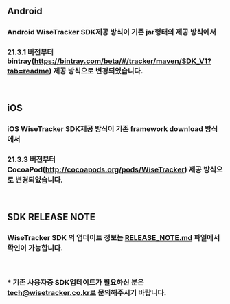 
## Android
### Android WiseTracker SDK제공 방식이 기존 jar형태의 제공 방식에서 
### 21.3.1 버전부터 bintray(https://bintray.com/beta/#/tracker/maven/SDK_V1?tab=readme) 제공 방식으로 변경되었습니다.  
<br>  

## iOS
### iOS WiseTracker SDK제공 방식이 기존 framework download 방식에서 
### 21.3.3 버전부터 CocoaPod(http://cocoapods.org/pods/WiseTracker) 제공 방식으로 변경되었습니다.  
<br>

## SDK RELEASE NOTE
### WiseTracker SDK 의 업데이트 정보는 [RELEASE_NOTE.md](./RELEASE_NOTE.md) 파일에서 확인이 가능합니다.  

<br>

### * 기존 사용자중 SDK업데이트가 필요하신 분은 tech@wisetracker.co.kr로 문의해주시기 바랍니다.  
